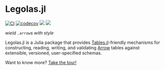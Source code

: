 # Legolas.jl

[![CI](https://github.com/beacon-biosignals/Legolas.jl/actions/workflows/CI.yml/badge.svg)](https://github.com/beacon-biosignals/Legolas.jl/actions/workflows/CI.yml)
[![codecov](https://codecov.io/gh/beacon-biosignals/Legolas.jl/branch/main/graph/badge.svg?token=YW1TCLK18Y)](https://codecov.io/gh/beacon-biosignals/Legolas.jl)
[![](https://img.shields.io/badge/docs-stable-blue.svg)](https://beacon-biosignals.github.io/Legolas.jl/stable)
[![](https://img.shields.io/badge/docs-dev-blue.svg)](https://beacon-biosignals.github.io/Legolas.jl/dev)

*wield `.arrow`s with style*

Legolas.jl is a Julia package that provides [Tables.jl](https://github.com/JuliaData/Tables.jl)-friendly mechanisms for constructing, reading, writing, and validating [Arrow](https://arrow.apache.org/) tables against extensible, versioned, user-specified schemas.

Want to know more? [Take the tour!](https://github.com/beacon-biosignals/Legolas.jl/tree/master/examples/tour.jl)